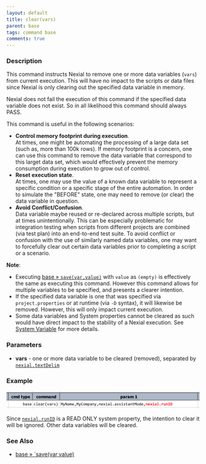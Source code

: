 ```yaml
---
layout: default
title: clear(vars)
parent: base
tags: command base
comments: true
---
```



### Description
This command instructs Nexial to remove one or more data variables (`vars`) from current execution.  This will have
no impact to the scripts or data files since Nexial is only clearing out the specified data variable in memory.

Nexial does not fail the execution of this command if the specified data variable does not exist.  So in all likelihood
this command should always PASS.

This command is useful in the following scenarios:
- **Control memory footprint during execution**.  
  At times, one might be automating the processing of a large data set (such as, more than 100k rows).  If memory 
  footprint is a concern, one can use this command to remove the data variable that correspond to this larget data 
  set, which would effectively prevent the memory consumption during execution to grow out of control.
- **Reset execution state**.  
  At times, one may use the value of a known data variable to represent a specific condition or a specific stage of 
  the entire automation.  In order to simulate the "BEFORE" state, one may need to remove (or clear) the data variable 
  in question.
- **Avoid Conflict/Confusion**.  
  Data variable maybe reused or re-declared across multiple scripts, but at times unintentionally. This can be 
  especially problematic for integration testing when scripts from different projects are combined (via test plan) 
  into an end-to-end test suite.  To avoid conflict or confusion with the use of similarly named data variables, 
  one may want to forcefully clear out certain data variables prior to completing a script or a scenario.
  
**Note**:
- Executing [base &raquo; `save(var,value)`](save(var,value)) with `value` as `(empty)` is effectively the 
  same as executing this command.  However this command allows for multiple variables to be specified, and presents a 
  clearer intention.
- If the specified data variable is one that was specified via `project.properties` or at runtime (via `-D` syntax),
  it will likewise be removed.  However, this will only impact current execution.
- Some data variables and System properties cannot be cleared as such would have direct impact to the stability of 
  a Nexial execution.  See [System Variable](../../systemvars/index) for more details.


### Parameters
- **vars** \- one or more data variable to be cleared (removed), separated by [`nexial.textDelim`](../../systemvars/index#nexial.textDelim)


### Example
![script](image/clear_01.png)

Since [`nexial.runID`](../../systemvars/index#nexial.runID) is a READ ONLY system property, the intention to clear 
it will be ignored.  Other data variables will be cleared.


### See Also
- [base &raquo; `save(var,value)](save(var,value))
